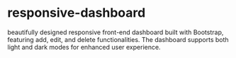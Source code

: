 # responsive-dashboard
 beautifully designed responsive front-end dashboard built with Bootstrap, featuring add, edit, and delete functionalities. The dashboard supports both light and dark modes for enhanced user experience.
